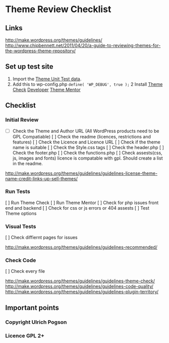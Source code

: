 # Theme Review Checklist

## Links
http://make.wordpress.org/themes/guidelines/
http://www.chipbennett.net/2011/04/20/a-guide-to-reviewing-themes-for-the-wordpress-theme-repository/

## Set up test site

1. Import the [Theme Unit Test data](http://codex.wordpress.org/Theme_Unit_Test).
1. Add this to wp-config.php
`define( 'WP_DEBUG', true );`
2 Install
[Theme Check](http://wordpress.org/plugins/theme-check/)
[Developer](http://wordpress.org/plugins/developer/)
[Theme Mentor](http://wordpress.org/plugins/theme-mentor/)

## Checklist

### Initial Review

* [ ] Check the Theme and Author URL (All WordPress products need to be GPL Compatiable)
 [ ] Check the readme (licences, restrictions and features)
 [ ] Check the Licence and Licence URL
 [ ] Check if the theme name is suitable
 [ ] Check the Style.css tags
 [ ] Check the header.php
 [ ] Check the footer.php
 [ ] Check the functions.php
 [ ] Check assests(css, js, images and fonts) licence is compatable with gpl. Should create a list in the readme.

 http://make.wordpress.org/themes/guidelines/guidelines-license-theme-name-credit-links-up-sell-themes/

### Run Tests

 [ ] Run Theme Check
 [ ] Run Theme Mentor
 [ ] Check for php issues front end and backend
 [ ] Check for css or js errors or 404 assests
 [ ] Test Theme options

### Visual Tests

 [ ] Check diffiernt pages for issues

http://make.wordpress.org/themes/guidelines/guidelines-recommended/

### Check Code
 [ ] Check every file

 http://make.wordpress.org/themes/guidelines/guidelines-theme-check/
 http://make.wordpress.org/themes/guidelines/guidelines-code-quality/
 http://make.wordpress.org/themes/guidelines/guidelines-plugin-territory/


## Important points




### Copyright Ulrich Pogson
### Licence GPL 2+
